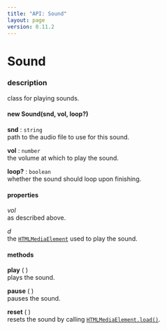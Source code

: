 ```yaml
---
title: "API: Sound"
layout: page
version: 0.11.2
---
```


# Sound

### description
class for playing sounds.

#### new Sound(snd, vol, loop?)

**snd** : `string`\
path to the audio file to use for this sound.

**vol** : `number`\
the volume at which to play the sound.

**loop?** : `boolean`\
whether the sound should loop upon finishing.

#### properties
*vol*\
as described above.

*d*\
the [`HTMLMediaElement`](https://developer.mozilla.org/en-US/docs/Web/API/HTMLMediaElement) used to play the sound.

#### methods
**play** ( )\
plays the sound.

**pause** ( )\
pauses the sound.

**reset** ( )\
resets the sound by calling [`HTMLMediaElement.load()`](https://developer.mozilla.org/en-US/docs/Web/API/HTMLMediaElement/load).
